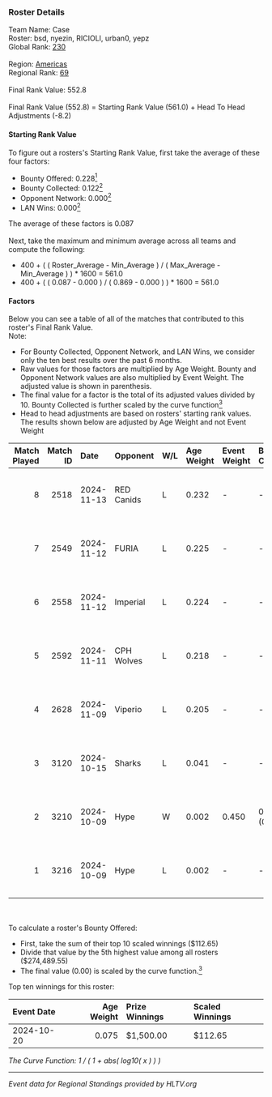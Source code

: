 ### Roster Details<br />
Team Name: Case<br />
Roster: bsd, nyezin, RICIOLI, urban0, yepz<br />
Global Rank: [230](../../standings_global_2025_04_07.md)<br />
<br />
Region: [Americas]( ../../standings_americas_2025_04_07.md)<br />
Regional Rank: [69]( ../../standings_americas_2025_04_07.md)<br />
<br />
Final Rank Value:  552.8<br />
<br />
Final Rank Value (552.8) = Starting Rank Value (561.0) + Head To Head Adjustments (-8.2)<br />

#### Starting Rank Value<br />
To figure out a rosters's Starting Rank Value, first take the average of these four factors:<br />
- Bounty Offered: 0.228[<sup>1</sup>](#table2)
- Bounty Collected: 0.122[<sup>2</sup>](#table1)
- Opponent Network: 0.000[<sup>2</sup>](#table1)
- LAN Wins: 0.000[<sup>2</sup>](#table1)

The average of these factors is 0.087<br />
<br />
Next, take the maximum and minimum average across all teams and compute the following:<br />
- 400 + ( ( Roster_Average - Min_Average ) / ( Max_Average - Min_Average ) ) * 1600 = 561.0
- 400 + ( ( 0.087 - 0.000 ) / ( 0.869 - 0.000 ) ) * 1600 = 561.0


#### Factors<br />
Below you can see a table of all of the matches that contributed to this roster's Final Rank Value.<br />
Note:<br />

- For Bounty Collected, Opponent Network, and LAN Wins, we consider only the ten best results over the past 6 months.
- Raw values for those factors are multiplied by Age Weight. Bounty and Opponent Network values are also multiplied by Event Weight. The adjusted value is shown in parenthesis.
- The final value for a factor is the total of its adjusted values divided by 10. Bounty Collected is further scaled by the curve function[<sup>3</sup>](#curveFunction)
- Head to head adjustments are based on rosters' starting rank values. The results shown below are adjusted by Age Weight and not Event Weight
<span id="table1"></span><br />


| Match Played | Match ID | Date       | Opponent   | W/L | Age Weight | Event Weight | Bounty Collected | Opponent Network | LAN Wins  | H2H Adj. | Roster                             |
| -: | -: | :- | :- | :- | :- | :- | :- | :- | :- | -: | :- |
|            8 |     2518 | 2024-11-13 | RED Canids | L   | 0.232      | -            | -                | -                | -         |    -1.97 | bsd, nyezin, RICIOLI, urban0, yepz |
|            7 |     2549 | 2024-11-12 | FURIA      | L   | 0.225      | -            | -                | -                | -         |    -0.13 | bsd, nyezin, RICIOLI, urban0, yepz |
|            6 |     2558 | 2024-11-12 | Imperial   | L   | 0.224      | -            | -                | -                | -         |    -1.04 | bsd, nyezin, RICIOLI, urban0, yepz |
|            5 |     2592 | 2024-11-11 | CPH Wolves | L   | 0.218      | -            | -                | -                | -         |    -2.02 | bsd, nyezin, RICIOLI, urban0, yepz |
|            4 |     2628 | 2024-11-09 | Viperio    | L   | 0.205      | -            | -                | -                | -         |    -2.83 | bsd, nyezin, RICIOLI, urban0, yepz |
|            3 |     3120 | 2024-10-15 | Sharks     | L   | 0.041      | -            | -                | -                | -         |    -0.18 | bsd, nyezin, RICIOLI, urban0, yepz |
|            2 |     3210 | 2024-10-09 | Hype       | W   | 0.002      | 0.450        | 0.001 (0.000)    | 0.010 (0.000)    | 0 (0.000) |     0.04 | bsd, nyezin, RICIOLI, urban0, yepz |
|            1 |     3216 | 2024-10-09 | Hype       | L   | 0.002      | -            | -                | -                | -         |    -0.03 | bsd, nyezin, RICIOLI, urban0, yepz |

<br />
<span id="table2"></span><br />
To calculate a roster's Bounty Offered:<br />

- First, take the sum of their top 10 scaled winnings ($112.65)
- Divide that value by the 5th highest value among all rosters ($274,489.55)
- The final value (0.00) is scaled by the curve function.[<sup>3</sup>](#curveFunction)

Top ten winnings for this roster:<br />

| Event Date | Age Weight | Prize Winnings | Scaled Winnings |
| :- | -: | :- | :- |
| 2024-10-20 |      0.075 | $1,500.00      | $112.65         |


<span id="curveFunction"></span>_The Curve Function: 1 / ( 1 + abs( log10( x ) ) )_<br />

---
_Event data for Regional Standings provided by HLTV.org_<br />
